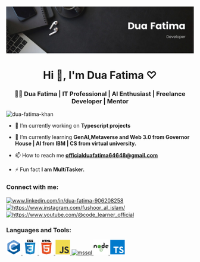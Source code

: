 ![logo](https://github.com/Dua-Fatima-khan/Dua-Fatima-khan/blob/main/Banner.png.png)
<h1 align="center">Hi 👋, I'm Dua Fatima ♡</h1>
<h3 align="center">👩‍💻 Dua Fatima | IT Professional | AI Enthusiast | Freelance Developer | Mentor</h3>

<p align="left"> <img src="https://komarev.com/ghpvc/?username=dua-fatima-khan&label=Profile%20views&color=0e75b6&style=flat" alt="dua-fatima-khan" /> </p>

- 🔭 I’m currently working on **Typescript projects**

- 🌱 I’m currently learning **GenAI,Metaverse and Web 3.0 from Governor House | AI from IBM | CS from virtual university.**

- 📫 How to reach me **officialduafatima64648@gmail.com**

- ⚡ Fun fact **I am MultiTasker.**

<h3 align="left">Connect with me:</h3>
<p align="left">
<a href="www.linkedin.com/in/dua-fatima-906208258" ><img align="center" src="https://raw.githubusercontent.com/rahuldkjain/github-profile-readme-generator/master/src/images/icons/Social/linked-in-alt.svg" alt="www.linkedin.com/in/dua-fatima-906208258" height="30" width="40" /></a>
<a href="https://www.instagram.com/fushoor_al_islam/"><img align="center" src="https://raw.githubusercontent.com/rahuldkjain/github-profile-readme-generator/master/src/images/icons/Social/instagram.svg" alt="https://www.instagram.com/fushoor_al_islam/" height="30" width="40" /></a>
<a href="https://www.youtube.com/@code_learner_official"><img align="center" src="https://raw.githubusercontent.com/rahuldkjain/github-profile-readme-generator/master/src/images/icons/Social/youtube.svg" alt="https://www.youtube.com/@code_learner_official" height="30" width="40" /></a>
</p>

<h3 align="left">Languages and Tools:</h3>
<p align="left"> <a href="https://www.cprogramming.com/" target="_blank" rel="noreferrer"> <img src="https://raw.githubusercontent.com/devicons/devicon/master/icons/c/c-original.svg" alt="c" width="40" height="40"/> </a> <a href="https://www.w3schools.com/css/" target="_blank" rel="noreferrer"> <img src="https://raw.githubusercontent.com/devicons/devicon/master/icons/css3/css3-original-wordmark.svg" alt="css3" width="40" height="40"/> </a> <a href="https://www.w3.org/html/" target="_blank" rel="noreferrer"> <img src="https://raw.githubusercontent.com/devicons/devicon/master/icons/html5/html5-original-wordmark.svg" alt="html5" width="40" height="40"/> </a> <a href="https://developer.mozilla.org/en-US/docs/Web/JavaScript" target="_blank" rel="noreferrer"> <img src="https://raw.githubusercontent.com/devicons/devicon/master/icons/javascript/javascript-original.svg" alt="javascript" width="40" height="40"/> </a> <a href="https://www.microsoft.com/en-us/sql-server" target="_blank" rel="noreferrer"> <img src="https://www.svgrepo.com/show/303229/microsoft-sql-server-logo.svg" alt="mssql" width="40" height="40"/> </a> <a href="https://nodejs.org" target="_blank" rel="noreferrer"> <img src="https://raw.githubusercontent.com/devicons/devicon/master/icons/nodejs/nodejs-original-wordmark.svg" alt="nodejs" width="40" height="40"/> </a> <a href="https://www.typescriptlang.org/" target="_blank" rel="noreferrer"> <img src="https://raw.githubusercontent.com/devicons/devicon/master/icons/typescript/typescript-original.svg" alt="typescript" width="40" height="40"/> </a> </p>

